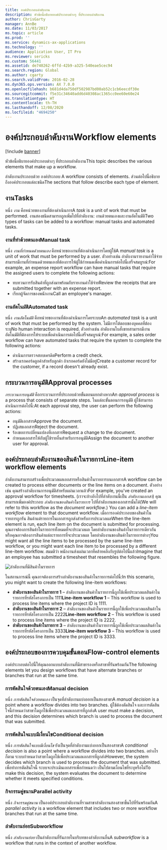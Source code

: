 ```yaml
---
title: องค์ประกอบลำดับงาน
description: หัวข้อนี้อธิบายองค์ประกอบต่างๆ ที่ประกอบลำดับงาน
author: ChrisGarty
manager: AnnBe
ms.date: 11/03/2017
ms.topic: article
ms.prod: ''
ms.service: dynamics-ax-applications
ms.technology: ''
audience: Application User, IT Pro
ms.reviewer: sericks
ms.custom: 56441
ms.assetid: de740262-6ffd-42b9-a325-540eae5cec94
ms.search.region: Global
ms.author: cgarty
ms.search.validFrom: 2016-02-28
ms.dyn365.ops.version: AX 7.0.0
ms.openlocfilehash: b681d4da750df502987bd00ab52c1cb6eecdf30e
ms.sourcegitcommit: f5e31c34640add6d40308ac1365cc0ee60e60e24
ms.translationtype: HT
ms.contentlocale: th-TH
ms.lasthandoff: 12/08/2020
ms.locfileid: "4694250"
---
```

# <a name="workflow-elements"></a><span data-ttu-id="854e4-103">องค์ประกอบลำดับงาน</span><span class="sxs-lookup"><span data-stu-id="854e4-103">Workflow elements</span></span>

[!include [banner](../includes/banner.md)]

<span data-ttu-id="854e4-104">หัวข้อนี้อธิบายองค์ประกอบต่างๆ ที่ประกอบลำดับงาน</span><span class="sxs-lookup"><span data-stu-id="854e4-104">This topic describes the various elements that make up a workflow.</span></span>

<span data-ttu-id="854e4-105">ลำดับงานประกอบด้วย องค์ประกอบ </span><span class="sxs-lookup"><span data-stu-id="854e4-105">A workflow consists of elements.</span></span> <span data-ttu-id="854e4-106">ส่วนต่อไปนี้อธิบายถึงองค์ประกอบแต่ละชนิด</span><span class="sxs-lookup"><span data-stu-id="854e4-106">The sections that follow describe each type of element.</span></span>

## <a name="tasks"></a><span data-ttu-id="854e4-107">งาน</span><span class="sxs-lookup"><span data-stu-id="854e4-107">Tasks</span></span>

<span data-ttu-id="854e4-108">หนึ่ง *งาน* คือหน่วยของงานที่ต้องดำเนินการ</span><span class="sxs-lookup"><span data-stu-id="854e4-108">A *task* is a unit of work that must be performed.</span></span> <span data-ttu-id="854e4-109">งานสองชนิดสามารถถูกเพิ่มไปที่ลำดับงาน: งานด้วยตนเองและงานอัตโนมัติ</span><span class="sxs-lookup"><span data-stu-id="854e4-109">Two types of tasks can be added to a workflow: manual tasks and automated tasks.</span></span>

### <a name="manual-task"></a><span data-ttu-id="854e4-110">งานที่ทำด้วยตนเอง</span><span class="sxs-lookup"><span data-stu-id="854e4-110">Manual task</span></span>

<span data-ttu-id="854e4-111">หนึ่ง *งานที่กำหนดด้วยตนเอง* คือหน่วยของงานที่ต้องดำเนินการโดยผู้ใช้</span><span class="sxs-lookup"><span data-stu-id="854e4-111">A *manual task* is a unit of work that must be performed by a user.</span></span> <span data-ttu-id="854e4-112">ตัวอย่างเช่น ลำดับงานรายงานค่าใช้จ่ายสามารถมีงานที่กำหนดด้วยตนเองที่ต้องการให้ผู้ใช้กำหนดเพื่อดำเนินการต่อไปนี้เสร็จสมบูรณ์:</span><span class="sxs-lookup"><span data-stu-id="854e4-112">For example, an expense report workflow can have manual tasks that require the assigned users to complete the following actions:</span></span>

- <span data-ttu-id="854e4-113">ทบทวนการรับสินค้าที่ถูกส่งมาพร้อมกับรายงานค่าใช้จ่าย</span><span class="sxs-lookup"><span data-stu-id="854e4-113">Review the receipts that are submitted together with an expense report.</span></span>
- <span data-ttu-id="854e4-114">เรียกผู้จัดการของพนักงาน</span><span class="sxs-lookup"><span data-stu-id="854e4-114">Call an employee's manager.</span></span>

### <a name="automated-task"></a><span data-ttu-id="854e4-115">งานอัตโนมัติ</span><span class="sxs-lookup"><span data-stu-id="854e4-115">Automated task</span></span>

<span data-ttu-id="854e4-116">หนึ่ง *งานอัตโนมัติ* คือหน่วยของงานที่ต้องดำเนินการโดยระบบ</span><span class="sxs-lookup"><span data-stu-id="854e4-116">An *automated task* is a unit of work that must be performed by the system.</span></span> <span data-ttu-id="854e4-117">ไม่มีการโต้ตอบของบุคคลที่ต้องระบุ</span><span class="sxs-lookup"><span data-stu-id="854e4-117">No human interaction is required.</span></span> <span data-ttu-id="854e4-118">ตัวอย่างเช่น ลำดับงานใบสั่งขายสามารถมีงานอัตโนมัติที่ต้องการให้ระบบเพื่อดำเนินการต่อไปนี้เสร็จสมบูรณ์:</span><span class="sxs-lookup"><span data-stu-id="854e4-118">For example, a sales order workflow can have automated tasks that require the system to complete the following actions:</span></span>

- <span data-ttu-id="854e4-119">ดำเนินการตรวจสอบเครดิต</span><span class="sxs-lookup"><span data-stu-id="854e4-119">Perform a credit check.</span></span>
- <span data-ttu-id="854e4-120">สร้างเรกคอร์ดลูกค้าสำหรับลูกค้า ถ้าเรกคอร์ดยังไม่มีอยู่</span><span class="sxs-lookup"><span data-stu-id="854e4-120">Create a customer record for the customer, if a record doesn't already exist.</span></span>

## <a name="approval-processes"></a><span data-ttu-id="854e4-121">กระบวนการอนุมัติ</span><span class="sxs-lookup"><span data-stu-id="854e4-121">Approval processes</span></span>

<span data-ttu-id="854e4-122">*กระบวนการอนุมัติ* คือกระบวนการที่ประกอบด้วยขั้นตอนแยกต่างหาก</span><span class="sxs-lookup"><span data-stu-id="854e4-122">An *approval process* is a process that consists of separate steps.</span></span> <span data-ttu-id="854e4-123">ในแต่ละขั้นตอนการอนุมัติ ผู้ใช้สามารถดำเนินการต่อไปนี้:</span><span class="sxs-lookup"><span data-stu-id="854e4-123">At each approval step, the user can perform the following actions:</span></span>

- <span data-ttu-id="854e4-124">อนุมัติเอกสาร</span><span class="sxs-lookup"><span data-stu-id="854e4-124">Approve the document.</span></span>
- <span data-ttu-id="854e4-125">ปฏิเสธเอกสาร</span><span class="sxs-lookup"><span data-stu-id="854e4-125">Reject the document.</span></span>
- <span data-ttu-id="854e4-126">ร้องขอการเปลี่ยนแปลงที่เอกสาร</span><span class="sxs-lookup"><span data-stu-id="854e4-126">Request a change to the document.</span></span>
- <span data-ttu-id="854e4-127">กำหนดเอกสารให้กับผู้ใช้รายอื่นสำหรับการอนุมัติ</span><span class="sxs-lookup"><span data-stu-id="854e4-127">Assign the document to another user for approval.</span></span>

## <a name="line-item-workflow-elements"></a><span data-ttu-id="854e4-128">องค์ประกอบลำดับงานของสินค้าในรายการ</span><span class="sxs-lookup"><span data-stu-id="854e4-128">Line-item workflow elements</span></span>

<span data-ttu-id="854e4-129">ลำดับงานสามารถสร้างเพื่อประมวลผลเอกสารหรือสินค้าในรายการบนเอกสาร</span><span class="sxs-lookup"><span data-stu-id="854e4-129">A workflow can be created to process either documents or the line items on a document.</span></span> <span data-ttu-id="854e4-130">ตัวอย่างเช่น คุณสร้างลำดับงานการอนุมัติสำหรับแผ่นเวลาแล้ว</span><span class="sxs-lookup"><span data-stu-id="854e4-130">For example, you've created an approval workflow for timesheets.</span></span> <span data-ttu-id="854e4-131">(เราจะอ้างอิงไปที่ลำดับงานนี้เป็น *ลำดับงานเอกสา*) คุณสามารถเพิ่มองค์ประกอบ *ลำดับงานของสินค้าในรายการ* ไปที่ลำดับงานของเอกสารนั้นได้</span><span class="sxs-lookup"><span data-stu-id="854e4-131">(We will refer to this workflow as the *document workflow*.) You can add a *line-item workflow* element to that document workflow.</span></span> <span data-ttu-id="854e4-132">เมื่อการองค์ประกอบของสินค้าในรายการถูกรัน สินค้าแต่รายการในเอกสารถูกส่งสำหรับการประมวลผล</span><span class="sxs-lookup"><span data-stu-id="854e4-132">When the line-item element is run, each line item on the document is submitted for processing.</span></span> <span data-ttu-id="854e4-133">คุณอาจต้องการสินค้าในรายการทั้งหมดที่จะประมวลผล โดยลำดับงานของสินค้าในรายการเดียวกัน หรือคุณอาจต้องการสินค้าแต่ละรายการที่จะประมวลผล โดยลำดับงานของสินค้าในรายการต่างๆ</span><span class="sxs-lookup"><span data-stu-id="854e4-133">You might want all the line items to be processed by the same line-item workflow, or you might want each line item to be processed by a different line-item workflow.</span></span> <span data-ttu-id="854e4-134">สมมติว่า พนักงานส่งแผ่นเวลาที่คล้ายคลึงกับรูปต่อไปนี้แล้ว</span><span class="sxs-lookup"><span data-stu-id="854e4-134">Imagine that an employee has submitted a timesheet that resembles the following figure.</span></span>

![ลำดับงานที่มีสินค้าในรายการ](./media/workflow_lineitemworkflow.gif)

<span data-ttu-id="854e4-136">ในสถานการณ์นี้ คุณอาจต้องการสร้างลำดับงานของสินค้าในรายการต่อไปนี้:</span><span class="sxs-lookup"><span data-stu-id="854e4-136">In this scenario, you might want to create the following line-item workflows:</span></span>

- <span data-ttu-id="854e4-137">**ลำดับงานของสินค้าในรายการ 1** – ลำดับงานของสินค้าในรายการนี้ถูกใช้เพื่อประมวลผลสินค้าในรายการที่รหัสโครงการเป็น 1111</span><span class="sxs-lookup"><span data-stu-id="854e4-137">**Line-item workflow 1** – This workflow is used to process line items where the project ID is 1111.</span></span>
- <span data-ttu-id="854e4-138">**ลำดับงานของสินค้าในรายการ 2** – ลำดับงานของสินค้าในรายการนี้ถูกใช้เพื่อประมวลผลสินค้าในรายการที่รหัสโครงการเป็น 2222</span><span class="sxs-lookup"><span data-stu-id="854e4-138">**Line-item workflow 2** – This workflow is used to process line items where the project ID is 2222.</span></span>
- <span data-ttu-id="854e4-139">**ลำดับงานของสินค้าในรายการ 3** – ลำดับงานของสินค้าในรายการนี้ถูกใช้เพื่อประมวลผลสินค้าในรายการที่รหัสโครงการเป็น 3333</span><span class="sxs-lookup"><span data-stu-id="854e4-139">**Line-item workflow 3** – This workflow is used to process line items where the project ID is 3333.</span></span>

## <a name="flow-control-elements"></a><span data-ttu-id="854e4-140">องค์ประกอบของการควบคุมขั้นตอน</span><span class="sxs-lookup"><span data-stu-id="854e4-140">Flow-control elements</span></span>

<span data-ttu-id="854e4-141">องค์ประกอบต่อไปนี้ให้คุณออกแบบลำดับงานที่มีสาขารองหรือสาขาที่รันพร้อมกัน</span><span class="sxs-lookup"><span data-stu-id="854e4-141">The following elements let you design workflows that have alternate branches or branches that run at the same time.</span></span>

### <a name="manual-decision"></a><span data-ttu-id="854e4-142">การตัดสินใจด้วยตนเอง</span><span class="sxs-lookup"><span data-stu-id="854e4-142">Manual decision</span></span>

<span data-ttu-id="854e4-143">หนึ่ง *การตัดสินใจด้วยตนเอง* เป็นจุดที่ลำดับงานแบ่งออกเป็นสองสาขา</span><span class="sxs-lookup"><span data-stu-id="854e4-143">A *manual decision* is a point where a workflow divides into two branches.</span></span> <span data-ttu-id="854e4-144">ผู้ใช้ต้องตัดสินใจ และการตัดสินใจนี้กำหนดว่าสาขาใดถูกใช้เพื่อประมวลผลเอกสารที่ถูกส่ง</span><span class="sxs-lookup"><span data-stu-id="854e4-144">A user must make a decision, and this decision determines which branch is used to process the document that was submitted.</span></span>

### <a name="conditional-decision"></a><span data-ttu-id="854e4-145">การตัดสินใจแบบมีเงื่อนไข</span><span class="sxs-lookup"><span data-stu-id="854e4-145">Conditional decision</span></span>

<span data-ttu-id="854e4-146">หนึ่ง *การตัดสินใจแบบมีเงื่อนไข* ยังเป็นจุดที่ลำดับงานแบ่งออกเป็นสองสาขา</span><span class="sxs-lookup"><span data-stu-id="854e4-146">A *conditional decision* is also a point where a workflow divides into two branches.</span></span> <span data-ttu-id="854e4-147">อย่างไรก็ตาม ระบบกำหนดว่าสาขาใดถูกใช้เพื่อประมวลผลเอกสารที่ถูกส่ง</span><span class="sxs-lookup"><span data-stu-id="854e4-147">However, the system decides which branch is used to process the document that was submitted.</span></span> <span data-ttu-id="854e4-148">เพื่อทำการตัดสินใจนี้ ระบบจะประเมินเอกสารเพื่อกำหนดว่า เป็นไปตามเงื่อนไขที่ระบุหรือไม่</span><span class="sxs-lookup"><span data-stu-id="854e4-148">To make this decision, the system evaluates the document to determine whether it meets specified conditions.</span></span>

### <a name="parallel-activity"></a><span data-ttu-id="854e4-149">กิจกรรมคู่ขนาน</span><span class="sxs-lookup"><span data-stu-id="854e4-149">Parallel activity</span></span>

<span data-ttu-id="854e4-150">หนึ่ง *กิจกรรมคู่ขนาน* เป็นองค์ประกอบลำดับงานที่รวมสาขาลำดับงานสองสาขาขึ้นไปที่รันพร้อมกัน</span><span class="sxs-lookup"><span data-stu-id="854e4-150">A *parallel activity* is a workflow element that includes two or more workflow branches that run at the same time.</span></span>

### <a name="subworkflow"></a><span data-ttu-id="854e4-151">ลำดับงานย่อย</span><span class="sxs-lookup"><span data-stu-id="854e4-151">Subworkflow</span></span>

<span data-ttu-id="854e4-152">หนึ่ง *ลำดับงานย่อย* เป็นลำดับงานที่รันภายในบริบทของลำดับงานอื่น</span><span class="sxs-lookup"><span data-stu-id="854e4-152">A *subworkflow* is a workflow that runs in the context of another workflow.</span></span>
